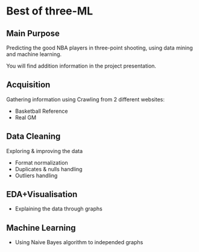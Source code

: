 # Best of three-ML

## Main Purpose

Predicting the good NBA players in three-point shooting, using data mining and machine learning.

You will find addition information in the project presentation.
 
 
## Acquisition

Gathering information using Crawling from 2 different websites:

* Basketball Reference 
* Real GM

## Data Cleaning
Exploring & improving the data
* Format normalization
* Duplicates & nulls handling
* Outliers handling

## EDA+Visualisation
* Explaining the data through graphs

## Machine Learning
* Using Naive Bayes algorithm to independed graphs
